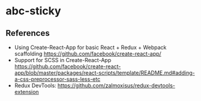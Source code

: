 # abc-sticky

## References
* Using Create-React-App for basic React + Redux + Webpack scaffolding
  https://github.com/facebook/create-react-app/
* Support for SCSS in Create-React-App
  https://github.com/facebook/create-react-app/blob/master/packages/react-scripts/template/README.md#adding-a-css-preprocessor-sass-less-etc
* Redux DevTools: https://github.com/zalmoxisus/redux-devtools-extension